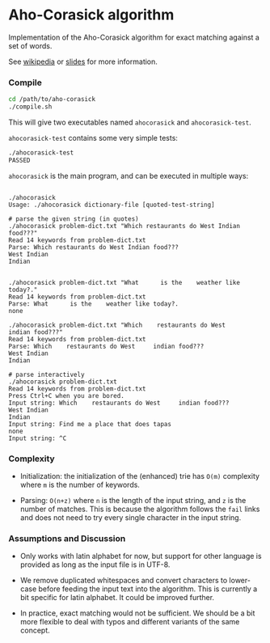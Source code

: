 # Aho-Corasick algorithm

Implementation of the Aho-Corasick algorithm for exact matching 
against a set of words.

See [wikipedia](https://en.wikipedia.org/wiki/Aho%E2%80%93Corasick_algorithm) 
or [slides](https://www.cs.uku.fi/~kilpelai/BSA05/lectures/slides04.pdf) for more information.

### Compile

```bash
cd /path/to/aho-corasick
./compile.sh
```

This will give two executables named `ahocorasick` and `ahocorasick-test`.

`ahocorasick-test` contains some very simple tests:

```bash
./ahocorasick-test 
PASSED
```

`ahocorasick` is the main program, and can be executed in multiple ways:

```

./ahocorasick
Usage: ./ahocorasick dictionary-file [quoted-test-string]

# parse the given string (in quotes)
./ahocorasick problem-dict.txt "Which restaurants do West Indian food???"
Read 14 keywords from problem-dict.txt
Parse: Which restaurants do West Indian food???
West Indian
Indian


./ahocorasick problem-dict.txt "What      is the    weather like today?."
Read 14 keywords from problem-dict.txt
Parse: What      is the    weather like today?.
none

./ahocorasick problem-dict.txt "Which    restaurants do West     indian food???"
Read 14 keywords from problem-dict.txt
Parse: Which    restaurants do West     indian food???
West Indian
Indian

# parse interactively
./ahocorasick problem-dict.txt 
Read 14 keywords from problem-dict.txt
Press Ctrl+C when you are bored.
Input string: Which    restaurants do West     indian food???
West Indian
Indian
Input string: Find me a place that does tapas
none
Input string: ^C
```

### Complexity

- Initialization: the initialization of the (enhanced) trie has `O(m)` complexity where `m` is 
the number of keywords.

- Parsing: `O(n+z)` where `n` is the length of the input string, and `z` is the number of matches. 
This is because the algorithm follows the `fail` links and does not need 
to try every single character in the input string.

### Assumptions and Discussion

- Only works with latin alphabet for now, but support for other language
is provided as long as the input file is in UTF-8.

- We remove duplicated whitespaces and convert characters to lower-case before feeding
the input text into the algorithm. This is currently a bit specific for latin alphabet.
It could be improved further.
 
- In practice, exact matching would not be sufficient. We should be a bit more flexible 
to deal with typos and different variants of the same concept.
